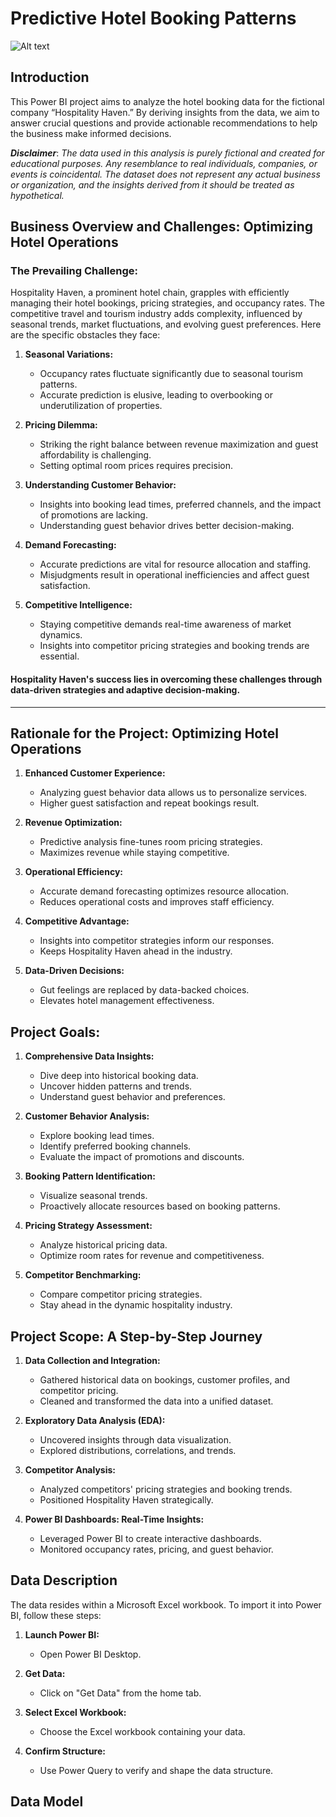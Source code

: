 # Predictive Hotel Booking Patterns

![Alt text](assets/images/Freshcartcv.jpg)
## Introduction

This Power BI project aims to analyze the hotel booking data for the fictional company “Hospitality Haven.” By deriving insights from the data, we aim to answer crucial questions and provide actionable recommendations to help the business make informed decisions.

**_Disclaimer_**: _The data used in this analysis is purely fictional and created for educational purposes. Any resemblance to real individuals, companies, or events is coincidental. The dataset does not represent any actual business or organization, and the insights derived from it should be treated as hypothetical._

## Business Overview and Challenges: Optimizing Hotel Operations

### The Prevailing Challenge:
Hospitality Haven, a prominent hotel chain, grapples with efficiently managing their hotel bookings, pricing strategies, and occupancy rates. The competitive travel and tourism industry adds complexity, influenced by seasonal trends, market fluctuations, and evolving guest preferences. Here are the specific obstacles they face:

1. **Seasonal Variations:**
   - Occupancy rates fluctuate significantly due to seasonal tourism patterns.
   - Accurate prediction is elusive, leading to overbooking or underutilization of properties.

2. **Pricing Dilemma:**
   - Striking the right balance between revenue maximization and guest affordability is challenging.
   - Setting optimal room prices requires precision.

3. **Understanding Customer Behavior:**
   - Insights into booking lead times, preferred channels, and the impact of promotions are lacking.
   - Understanding guest behavior drives better decision-making.

4. **Demand Forecasting:**
   - Accurate predictions are vital for resource allocation and staffing.
   - Misjudgments result in operational inefficiencies and affect guest satisfaction.

5. **Competitive Intelligence:**
   - Staying competitive demands real-time awareness of market dynamics.
   - Insights into competitor pricing strategies and booking trends are essential.

#### Hospitality Haven's success lies in overcoming these challenges through data-driven strategies and adaptive decision-making.
---

## Rationale for the Project: Optimizing Hotel Operations

1. **Enhanced Customer Experience:**
   - Analyzing guest behavior data allows us to personalize services.
   - Higher guest satisfaction and repeat bookings result.

2. **Revenue Optimization:**
   - Predictive analysis fine-tunes room pricing strategies.
   - Maximizes revenue while staying competitive.

3. **Operational Efficiency:**
   - Accurate demand forecasting optimizes resource allocation.
   - Reduces operational costs and improves staff efficiency.

4. **Competitive Advantage:**
   - Insights into competitor strategies inform our responses.
   - Keeps Hospitality Haven ahead in the industry.

5. **Data-Driven Decisions:**
   - Gut feelings are replaced by data-backed choices.
   - Elevates hotel management effectiveness.

## Project Goals:

1. **Comprehensive Data Insights:**
   - Dive deep into historical booking data.
   - Uncover hidden patterns and trends.
   - Understand guest behavior and preferences.

2. **Customer Behavior Analysis:**
   - Explore booking lead times.
   - Identify preferred booking channels.
   - Evaluate the impact of promotions and discounts.

3. **Booking Pattern Identification:**
   - Visualize seasonal trends.
   - Proactively allocate resources based on booking patterns.

4. **Pricing Strategy Assessment:**
   - Analyze historical pricing data.
   - Optimize room rates for revenue and competitiveness.

5. **Competitor Benchmarking:**
   - Compare competitor pricing strategies.
   - Stay ahead in the dynamic hospitality industry.

## Project Scope: A Step-by-Step Journey

1. **Data Collection and Integration:**
   - Gathered historical data on bookings, customer profiles, and competitor pricing.
   - Cleaned and transformed the data into a unified dataset.

2. **Exploratory Data Analysis (EDA):**
   - Uncovered insights through data visualization.
   - Explored distributions, correlations, and trends.

3. **Competitor Analysis:**
   - Analyzed competitors' pricing strategies and booking trends.
   - Positioned Hospitality Haven strategically.

4. **Power BI Dashboards: Real-Time Insights:**
   - Leveraged Power BI to create interactive dashboards.
   - Monitored occupancy rates, pricing, and guest behavior.

## Data Description

The data resides within a Microsoft Excel workbook. To import it into Power BI, follow these steps:

1. **Launch Power BI:**
   - Open Power BI Desktop.

2. **Get Data:**
   - Click on "Get Data" from the home tab.

3. **Select Excel Workbook:**
   - Choose the Excel workbook containing your data.

4. **Confirm Structure:**
   - Use Power Query to verify and shape the data structure.

## Data Model
